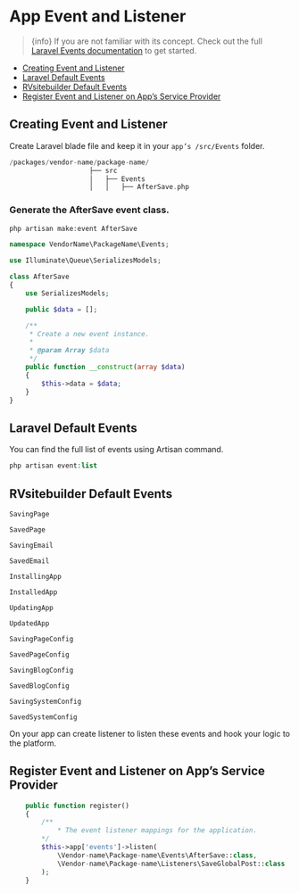 # App Event and Listener

 > {info} If you are not familiar with its concept. Check out the full [Laravel Events documentation](https://laravel.com/docs/master/events) to get started. 

  - [Creating Event and Listener](#Creating-Event-and-Listener) 
  - [Laravel Default Events](#Laravel-Default-Events)
  - [RVsitebuilder Default Events](#RVsitebuilder-Default-Events)
  - [Register Event and Listener on App’s Service Provider](#Register-Event-and-Listener-on-App-Service-Provider) 


<a name="Creating-Event-and-Listener"></a>
## Creating Event and Listener

Create Laravel blade file and keep it in your `app’s /src/Events` folder. 

```php
/packages/vendor-name/package-name/
                    ├── src
                    │   ├── Events
                    │   │   ├── AfterSave.php
```

### Generate the AfterSave event class.
```php
php artisan make:event AfterSave
```
```php
namespace VendorName\PackageName\Events;

use Illuminate\Queue\SerializesModels;

class AfterSave
{
    use SerializesModels;

    public $data = [];

    /**
     * Create a new event instance.
     *
     * @param Array $data
     */
    public function __construct(array $data)
    {
        $this->data = $data;
    }
}
```

<a name="Laravel-Default-Events"></a>
## Laravel Default Events 

You can find the full list of events using Artisan command.
```php
php artisan event:list
```
<a name="RVsitebuilder-Default-Events"></a>
## RVsitebuilder Default Events

`SavingPage`

`SavedPage `

`SavingEmail`

`SavedEmail`

`InstallingApp`

`InstalledApp`

`UpdatingApp`

`UpdatedApp` 

`SavingPageConfig`

`SavedPageConfig`

`SavingBlogConfig`

`SavedBlogConfig`

`SavingSystemConfig`

`SavedSystemConfig`


On your app can create listener to listen these events and hook your logic to the platform.

 
<a name="Register-Event-and-Listener-on-App-Service-Provider"></a>
## Register Event and Listener on App’s Service Provider 

<!-- TODO: @pam review อีกครัี้ง -->
```php
    public function register()
    {
        /**
            * The event listener mappings for the application.
        */
        $this->app['events']->listen(
            \Vendor-name\Package-name\Events\AfterSave::class, 
            \Vendor-name\Package-name\Listeners\SaveGlobalPost::class
        );
    }
```
